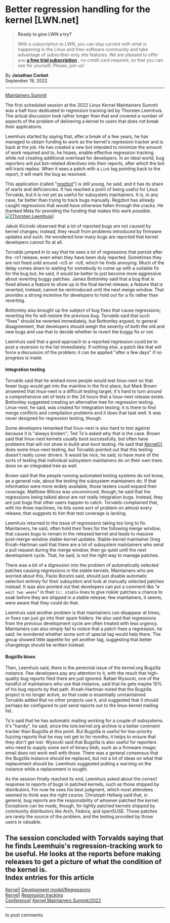 # Better regression handling for the kernel [LWN.net]

> **Ready to give LWN a try?**
> 
> With a subscription to LWN, you can stay current with what is happening in the Linux and free-software community and take advantage of subscriber-only site features. We are pleased to offer you **[a free trial subscription](https://lwn.net/Promo/nst-trial/claim)** , no credit card required, so that you can see for yourself. Please, join us! 

By **Jonathan Corbet**  
September 19, 2022 

* * *

[Maintainers Summit](/Articles/908320/)

The first scheduled session at the 2022 Linux Kernel Maintainers Summit was a half hour dedicated to regression tracking led by Thorsten Leemhuis. The actual discussion took rather longer than that and covered a number of aspects of the problem of delivering a kernel to users that does not break their applications. 

Leemhuis started by saying that, after a break of a few years, he has managed to obtain funding to work as the kernel's regression tracker and is back at the job. He has created a new bot intended to minimize the amount of work required and to, he hopes, enable effective regression tracking while not creating additional overhead for developers. In an ideal world, bug reporters will put bot-related directives into their reports, after which the bot will track replies. When it sees a patch with a `Link` tag pointing back to the report, it will mark the bug as resolved. 

This application (called "[regzbot](https://gitlab.com/knurd42/regzbot)") is still young, he said, and it has its share of warts and deficiencies. It has reached a point of being useful for Linus Torvalds, but it is not yet as useful for subsystem maintainers. It is, in any case, far better than trying to track bugs manually. Regzbot has already caught regressions that would have otherwise fallen through the cracks. He thanked Meta for providing the funding that makes this work possible. [![\[Thorsten
Leemhuis\]](https://static.lwn.net/images/conf/2022/lpc/ThorstenLeemhuis-sm.png)](/Articles/908339/)

Jakub Kicinski observed that a lot of reported bugs are not caused by kernel changes; instead, they result from problems introduced by firmware updates and such. He wondered how many bugs are reported that kernel developers cannot fix at all. 

Torvalds jumped in to say that he sees a lot of regressions that persist after the -rc1 release, even when they have been duly reported. Sometimes they are not fixed until around -rc5 or -rc6, which he finds annoying. Much of the delay comes down to waiting for somebody to come up with a suitable fix for the bug but, he said, it would be better to just become more aggressive about reverting buggy patches. James Bottomley said that a bug that is fixed allows a feature to show up in the final kernel release; a feature that is reverted, instead, cannot be reintroduced until the next merge window. That provides a strong incentive for developers to hold out for a fix rather than reverting. 

Bottomley also brought up the subject of bug fixes that cause regressions; reverting the fix will restore the previous bug. Torvalds said that such "fixes" should be reverted immediately, but Bottomley argued, to general disagreement, that developers should weigh the severity of both the old and new bugs and use that to decide whether to revert the buggy fix or not. 

Leemhuis said that a good approach to a reported regression could be to post a reversion to the list immediately. If nothing else, a patch like that will force a discussion of the problem; it can be applied "after a few days" if no progress is made. 

#### Integration testing

Torvalds said that he wished more people would test linux-next so that fewer bugs would get into the mainline in the first place, but Mark Brown answered that linux-next is a difficult testing target; it's hard to turn around a comprehensive set of tests in the 24 hours that a linux-next release exists. Bottomley suggested creating an alternative tree for regression testing. Linux-next, he said, was created for integration testing; it is there to find merge conflicts and compilation problems and it does that task well. It was never designed for regression testing, though. 

Some developers remarked that linux-next is also hard to test against because it is "always broken"; Ted Ts'o asked why that is the case. Brown said that linux-next kernels usually boot successfully, but often have problems that will not show in build-and-boot testing. He said that [KernelCI](https://kernelci.org/) does some linux-next testing, but Torvalds pointed out that this testing doesn't really cover drivers. It would be nice, he said, to have more of the sorts of testing that individual subsystem maintainers do on their own trees done on an integrated tree as well. 

Brown said that the people running automated testing systems do not know, as a general rule, about the testing the subsystem maintainers do. If that information were more widely available, those testers could expand their coverage. Matthew Wilcox was unconvinced, though; he said that the regressions being talked about are not really integration bugs. Instead, they are just bugs that other users happen to catch. Torvalds complained that, with his three machines, he hits some sort of problem on almost every release; that suggests to him that test coverage is lacking. 

Leemhuis returned to the issue of regressions taking too long to fix. Maintainers, he said, often hold their fixes for the following merge window; that causes bugs to remain in the released kernel and leads to massive post-merge-window stable-kernel updates. Stable-kernel maintainer Greg Kroah-Hartman said that there are a lot of subsystem maintainers who send a pull request during the merge window, then go quiet until the next development cycle. That, he said, is not the right way to manage patches. 

There was a bit of a digression into the problem of automatically selected patches causing regressions in the stable kernels. Maintainers who are worried about this, Paolo Bonzini said, should just disable automatic selection entirely for their subsystem and look at manually selected patches instead. It was also pointed out that developers can put a comment like "`# wait two weeks`" in their `Cc: stable` lines to give riskier patches a chance to soak before they are shipped in a stable release; few maintainers, it seems, were aware that they could do that. 

Leemhuis said another problem is that maintainers can disappear at times, or fixes can just go into their spam folders. He also said that regressions from the previous development cycle are often treated with less urgency. Maintainers can also simply fail to notice that a patch fixes a regression, he said; he wondered whether some sort of special tag would help there. The group showed little appetite for yet another tag, suggesting that better changelogs should be written instead. 

#### Bugzilla blues

Then, Leemhuis said, there is the perennial issue of the kernel.org Bugzilla instance. Few developers pay any attention to it, with the result that high-quality bug reports filed there are just ignored. Rafael Wysocki, one of the handful of maintainers who use that instance, said that he gets maybe 10% of his bug reports by that path. Kroah-Hartman noted that the Bugzilla project is no longer active, so that code is essentially unmaintained. Torvalds added that no other projects use it, and suggested that it should perhaps be configured to just send reports out to the linux-kernel mailing list. 

Ts'o said that he has automatic mailing working for a couple of subsystems. It's "handy", he said, since the lore.kernel.org archive is a better comment tracker than Bugzilla at this point. But Bugzilla is useful for low-priority fuzzing reports that he may not get to for months; it helps to ensure that they don't get lost. Wysocki said that Bugzilla is also useful for reporters who need to supply some sort of binary blob, such as a firmware image; email does not work well with those. There was a general consensus that the Bugzilla instance should be replaced, but not a lot of ideas on what that replacement should be. Leemhuis suggested putting a warning on the instance while a replacement is sought. 

As the session finally reached its end, Leemhuis asked about the correct response to reports of bugs in patched kernels, such as those shipped by distributors. For now he uses his best judgment, which most attendees seemed to think was the right course. Christoph Hellwig said that, in general, bug reports are the responsibility of whoever patched the kernel. Exceptions can be made, though, for lightly patched kernels shipped by community distributors like Arch, Fedora, and openSUSE. Those patches are rarely the source of the problem, and the testing provided by those users is valuable. 

The session concluded with Torvalds saying that he finds Leemhuis's regression-tracking work to be useful. He looks at the reports before making releases to get a picture of what the condition of the kernel is.  
Index entries for this article  
---  
[Kernel](/Kernel/Index)| [Development model/Regressions](/Kernel/Index#Development_model-Regressions)  
[Kernel](/Kernel/Index)| [Regression tracking](/Kernel/Index#Regression_tracking)  
[Conference](/Archives/ConferenceIndex/)| [Kernel Maintainers Summit/2022](/Archives/ConferenceIndex/#Kernel_Maintainers_Summit-2022)  
  


* * *

to post comments 

